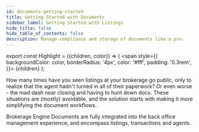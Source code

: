```yaml
---
id: documents-getting-started
title: Getting Started with Documents
sidebar_label: Getting Started with Listings
hide_title: false
hide_table_of_contents: false
description: Manage compliance and storage of documents like a pro.
---
```

export const Highlight = ({children, color}) => (
  <span
    style={{
      backgroundColor: color,
      borderRadius: '4px',
      color: '#fff',
      padding: '0.3rem',
    }}>
    {children}
  </span>
);

How many times have you seen listings at your brokerage go public, only to realize that the agent hadn't turned in all of their paperwork? Or even worse - the mad dash near closing and having to hunt down docs. These situations are (mostly) avoidable, and the solution starts with making it more simplifying the document workflows.

Brokerage Engine Documents are fully integrated into the back office management experience, and encompass listings, transactions and agents.